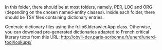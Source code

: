 In this folder, there should be at most folders, namely, PER, LOC and ORG (depending on the chosen named-entity classes). Inside each folder, there should be TSV files containing dictionary entries.

Generate dictionary files using the fr.lip6.ldcrawler.App class. Otherwise, you can download pre-generated dictionaries adapted to French critical literary texts from this URL: http://obvil-dev.paris-sorbonne.fr/unerd/unerd-tool/lookups/